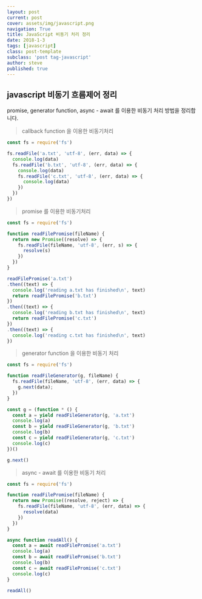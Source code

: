```yaml
---
layout: post
current: post
cover: assets/img/javascript.png
navigation: True
title: JavaScript 비동기 처리 정리
date: 2018-1-3
tags: [javascript]
class: post-template
subclass: 'post tag-javascript'
author: steve
published: true
---
```


## javascript 비동기 흐름제어 정리

promise, generator function, async - await 를 이용한 비동기 처리 방법을 정리합니다.

> callback function 을 이용한 비동기처리

``` javascript
const fs = require('fs')

fs.readFile('a.txt', 'utf-8', (err, data) => {
  console.log(data)
  fs.readFile('b.txt', 'utf-8', (err, data) => {
    console.log(data)
    fs.readFile('c.txt', 'utf-8', (err, data) => {
      console.log(data)
    })
  })
})
```

> promise 를 이용한 비동기처리

``` javascript
const fs = require('fs')

function readFilePromise(fileName) {
  return new Promise((resolve) => {
    fs.readFile(fileName, 'utf-8', (err, s) => {
      resolve(s)
    })
  })
}

readFilePromise('a.txt')
.then((text) => {
  console.log('reading a.txt has finished\n', text)
  return readFilePromise('b.txt')
})
.then((text) => {
  console.log('reading b.txt has finished\n', text)
  return readFilePromise('c.txt')
})
.then((text) => {
  console.log('reading c.txt has finished\n', text)
})
```


> generator function 을 이용한 비동기 처리

``` javascript
const fs = require('fs')

function readFileGenerator(g, fileName) {
  fs.readFile(fileName, 'utf-8', (err, data) => {
    g.next(data);
  })
}

const g = (function * () {
  const a = yield readFileGenerator(g, 'a.txt')
  console.log(a)
  const b = yield readFileGenerator(g, 'b.txt')
  console.log(b)
  const c = yield readFileGenerator(g, 'c.txt')
  console.log(c)
})()

g.next()
```

> async - await 를 이용한 비동기 처리

``` javascript
const fs = require('fs')

function readFilePromise(fileName) {
  return new Promise((resolve, reject) => {
    fs.readFile(fileName, 'utf-8', (err, data) => {
      resolve(data)
    })
  })
}

async function readAll() {
  const a = await readFilePromise('a.txt')
  console.log(a)
  const b = await readFilePromise('b.txt')
  console.log(b)
  const c = await readFilePromise('c.txt')
  console.log(c)
}

readAll()
```
